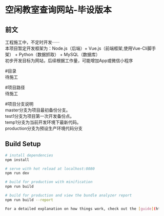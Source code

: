 空闲教室查询网站-毕设版本<br>
====
前文
----
工程施工中，不定时开发······<br>
本项目暂定开发框架为：Node.js（后端）+ Vue.js（前端框架,使用Vue-Cli脚手架） + Python（数据抓取） + MySQL（数据库）<br>
初步开发目标为网站，后续根据工作量，可能增加App或微信小程序<br>

#目录<br>
待施工<br>

#项目路径<br>
待施工<br>

#项目分支说明<br>
  master分支为项目最初备份分支。<br>
  test1分支为项目第一次开发备份点。<br>
  temp1分支为当前开发环境下最新代码。<br>
  production分支为预设生产环境代码分支<br>

## Build Setup

``` bash
# install dependencies
npm install

# serve with hot reload at localhost:8080
npm run dev

# build for production with minification
npm run build

# build for production and view the bundle analyzer report
npm run build --report

For a detailed explanation on how things work, check out the [guide](http://vuejs-templates.github.io/webpack/) and [docs for vue-loader](http://vuejs.github.io/vue-loader).
